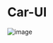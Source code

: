 # Car-UI

![image](https://user-images.githubusercontent.com/64310374/216743457-f4a19351-f5b4-4295-ab76-4e9a70a4ed76.png)
